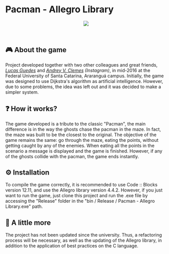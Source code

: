 # Pacman - Allegro Library 

<p align="center">
  <img src="https://i.imgur.com/d7xgxeT.gif">
</p>

<br />

## 🎮 About the game
Project developed together with two other colleagues and great friends, <i><a href="https://github.com/LucasGJ0">Lucas Guedes</a></i> and <i><a href="https://www.instagram.com/andreyclemes/">Andrey V. Clemes</a> (Instagram)</i>, in mid-2016 at the Federal University of Santa Catarina, Araranguá campus. Initially, the game was designed to use Dijkstra's algorithm as artificial intelligence. However, due to some problems, the idea was left out and it was decided to make a simpler system. 

## ❓ How it works?
The game developed is a tribute to the classic "Pacman", the main difference is in the way the ghosts chase the pacman in the maze. In fact, the maze was built to be the closest to the original. The objective of the game remains the same: go through the maze, eating the points, without getting caught by any of the enemies. When eating all the points in the scenario a message is displayed and the game is finished. However, if any of the ghosts collide with the pacman, the game ends instantly.

## ⚙️ Installation
To compile the game correctly, it is recommended to use Code :: Blocks version 12.11, and use the Allegro library version 4.4.2. However, if you just want to run the game, just clone this project and run the .exe file by accessing the "Release" folder in the "bin / Release / Pacman - Allegro Library.exe" path.

## 🚀 A little more
The project has not been updated since the university. Thus, a refactoring process will be necessary, as well as the updating of the Allegro library, in addition to the application of best practices on the C language. 
